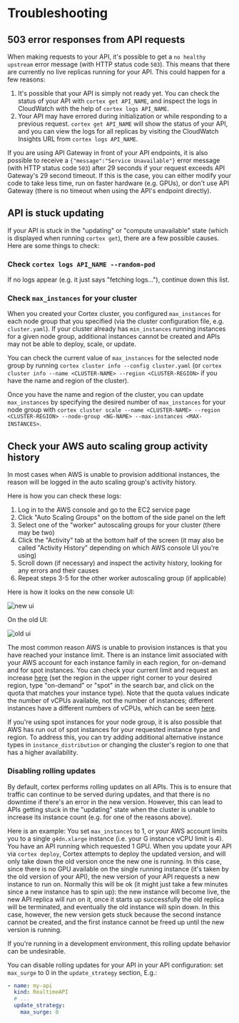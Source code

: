 # Troubleshooting

## 503 error responses from API requests

When making requests to your API, it's possible to get a `no healthy upstream` error message (with HTTP status code `503`). This means that there are currently no live replicas running for your API. This could happen for a few reasons:

1. It's possible that your API is simply not ready yet. You can check the status of your API with `cortex get API_NAME`, and inspect the logs in CloudWatch with the help of `cortex logs API_NAME`.
1. Your API may have errored during initialization or while responding to a previous request. `cortex get API_NAME` will show the status of your API, and you can view the logs for all replicas by visiting the CloudWatch Insights URL from `cortex logs API_NAME`.

If you are using API Gateway in front of your API endpoints, it is also possible to receive a `{"message":"Service Unavailable"}` error message (with HTTP status code `503`) after 29 seconds if your request exceeds API Gateway's 29 second timeout. If this is the case, you can either modify your code to take less time, run on faster hardware (e.g. GPUs), or don't use API Gateway (there is no timeout when using the API's endpoint directly).

## API is stuck updating

If your API is stuck in the "updating" or "compute unavailable" state (which is displayed when running `cortex get`), there are a few possible causes. Here are some things to check:

### Check `cortex logs API_NAME --random-pod`

If no logs appear (e.g. it just says "fetching logs..."), continue down this list.

### Check `max_instances` for your cluster

When you created your Cortex cluster, you configured `max_instances` for each node group that you specified (via the cluster configuration file, e.g. `cluster.yaml`). If your cluster already has `min_instances` running instances for a given node group, additional instances cannot be created and APIs may not be able to deploy, scale, or update.

You can check the current value of `max_instances` for the selected node group by running `cortex cluster info --config cluster.yaml` (or `cortex cluster info --name <CLUSTER-NAME> --region <CLUSTER-REGION>` if you have the name and region of the cluster).

Once you have the name and region of the cluster, you can update `max_instances` by specifying the desired number of `max_instances` for your node group with `cortex cluster scale --name <CLUSTER-NAME> --region <CLUSTER-REGION> --node-group <NG-NAME> --max-instances <MAX-INSTANCES>`.

## Check your AWS auto scaling group activity history

In most cases when AWS is unable to provision additional instances, the reason will be logged in the auto scaling group's activity history.

Here is how you can check these logs:

1. Log in to the AWS console and go to the EC2 service page
2. Click "Auto Scaling Groups" on the bottom of the side panel on the left
3. Select one of the "worker" autoscaling groups for your cluster (there may be two)
4. Click the "Activity" tab at the bottom half of the screen (it may also be called "Activity History" depending on which AWS console UI you're using)
5. Scroll down (if necessary) and inspect the activity history, looking for any errors and their causes
6. Repeat steps 3-5 for the other worker autoscaling group (if applicable)

Here is how it looks on the new console UI:

![new ui](https://user-images.githubusercontent.com/808475/78153371-852d2c00-742a-11ea-9bde-dbad5c603f8f.png)

On the old UI:

![old ui](https://user-images.githubusercontent.com/808475/78153350-7e9eb480-742a-11ea-9221-1f6559db45fd.png)

The most common reason AWS is unable to provision instances is that you have reached your instance limit. There is an instance limit associated with your AWS account for each instance family in each region, for on-demand and for spot instances. You can check your current limit and request an increase [here](https://console.aws.amazon.com/servicequotas/home?#!/services/ec2/quotas) (set the region in the upper right corner to your desired region, type "on-demand" or "spot" in the search bar, and click on the quota that matches your instance type). Note that the quota values indicate the number of vCPUs available, not the number of instances; different instances have a different numbers of vCPUs, which can be seen [here](https://aws.amazon.com/ec2/instance-types).

If you're using spot instances for your node group, it is also possible that AWS has run out of spot instances for your requested instance type and region. To address this, you can try adding additional alternative instance types in `instance_distribution` or changing the cluster's region to one that has a higher availability.

### Disabling rolling updates

By default, cortex performs rolling updates on all APIs. This is to ensure that traffic can continue to be served during updates, and that there is no downtime if there's an error in the new version. However, this can lead to APIs getting stuck in the "updating" state when the cluster is unable to increase its instance count (e.g. for one of the reasons above).

Here is an example: You set `max_instances` to 1, or your AWS account limits you to a single `g4dn.xlarge` instance (i.e. your G instance vCPU limit is 4). You have an API running which requested 1 GPU. When you update your API via `cortex deploy`, Cortex attempts to deploy the updated version, and will only take down the old version once the new one is running. In this case, since there is no GPU available on the single running instance (it's taken by the old version of your API), the new version of your API requests a new instance to run on. Normally this will be ok (it might just take a few minutes since a new instance has to spin up): the new instance will become live, the new API replica will run on it, once it starts up successfully the old replica will be terminated, and eventually the old instance will spin down. In this case, however, the new version gets stuck because the second instance cannot be created, and the first instance cannot be freed up until the new version is running.

If you're running in a development environment, this rolling update behavior can be undesirable.

You can disable rolling updates for your API in your API configuration: set `max_surge` to 0 in the `update_strategy` section, E.g.:

```yaml
- name: my-api
  kind: RealtimeAPI
  # ...
  update_strategy:
    max_surge: 0
```
